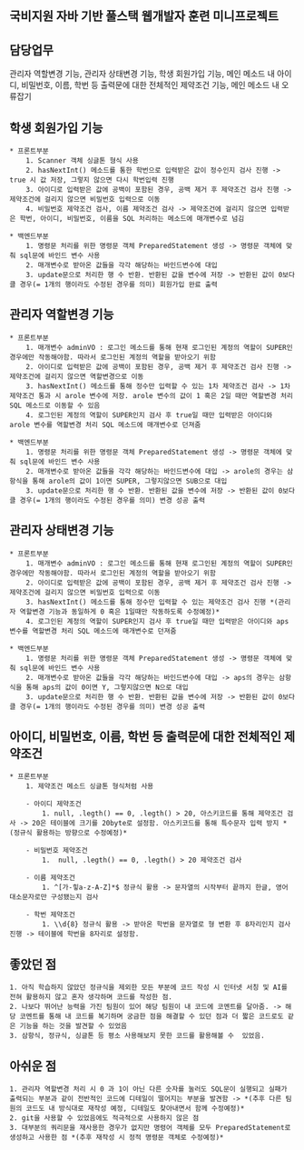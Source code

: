 ## 국비지원 자바 기반 풀스택 웹개발자 훈련 미니프로젝트

## 담당업무
관리자 역할변경 기능, 관리자 상태변경 기능, 학생 회원가입 기능, 메인 메소드 내 아이디, 비밀번호, 이름, 학번 등 출력문에 대한 전체적인 제약조건 기능, 메인 메소드 내 오류잡기


## 학생 회원가입 기능
    * 프론트부분 
        1. Scanner 객체 싱글톤 형식 사용 
        2. hasNextInt() 메소드를 통한 학번으로 입력받은 값이 정수인지 검사 진행 -> true 시 값 저장, 그렇지 않으면 다시 학번입력 진행
        3. 아이디로 입력받은 값에 공백이 포함된 경우, 공백 제거 후 제약조건 검사 진행 -> 제약조건에 걸리지 않으면 비밀번호 입력으로 이동
        4. 비밀번호 제약조건 검사, 이름 제약조건 검사 -> 제약조건에 걸리지 않으면 입력받은 학번, 아이디, 비밀번호, 이름을 SQL 처리하는 메소드에 매개변수로 넘김

    * 백엔드부분
        1. 명령문 처리를 위한 명령문 객체 PreparedStatement 생성 -> 명령문 객체에 맞춰 sql문에 바인드 변수 사용
        2. 매개변수로 받아온 값들을 각각 해당하는 바인드변수에 대입 
        3. update문으로 처리한 행 수 반환. 반환된 값을 변수에 저장 -> 반환된 값이 0보다 클 경우(= 1개의 행이라도 수정된 경우를 의미) 회원가입 완료 출력


## 관리자 역할변경 기능
    * 프론트부분
        1. 매개변수 adminVO : 로그인 메소드를 통해 현재 로그인된 계정의 역할이 SUPER인 경우에만 작동해야함. 따라서 로그인된 계정의 역할을 받아오기 위함
        2. 아이디로 입력받은 값에 공백이 포함된 경우, 공백 제거 후 제약조건 검사 진행 -> 제약조건에 걸리지 않으면 역할변경으로 이동
        3. hasNextInt() 메소드를 통해 정수만 입력할 수 있는 1차 제약조건 검사 -> 1차 제약조건 통과 시 arole 변수에 저장. arole 변수의 값이 1 혹은 2일 때만 역할변경 처리 SQL 메소드로 이동할 수 있음
        4. 로그인된 계정의 역할이 SUPER인지 검사 후 true일 때만 입력받은 아이디와 arole 변수를 역할변경 처리 SQL 메소드에 매개변수로 던져줌 

    * 백엔드부분
        1. 명령문 처리를 위한 명령문 객체 PreparedStatement 생성 -> 명령문 객체에 맞춰 sql문에 바인드 변수 사용
        2. 매개변수로 받아온 값들을 각각 해당하는 바인드변수에 대입 -> arole의 경우는 삼항식을 통해 arole의 값이 1이면 SUPER, 그렇지않으면 SUB으로 대입
        3. update문으로 처리한 행 수 반환. 반환된 값을 변수에 저장 -> 반환된 값이 0보다 클 경우(= 1개의 행이라도 수정된 경우를 의미) 변경 성공 출력


## 관리자 상태변경 기능
    * 프론트부분
        1. 매개변수 adminVO : 로그인 메소드를 통해 현재 로그인된 계정의 역할이 SUPER인 경우에만 작동해야함. 따라서 로그인된 계정의 역할을 받아오기 위함
        2. 아이디로 입력받은 값에 공백이 포함된 경우, 공백 제거 후 제약조건 검사 진행 -> 제약조건에 걸리지 않으면 비밀번호 입력으로 이동
        3. hasNextInt() 메소드를 통해 정수만 입력할 수 있는 제약조건 검사 진행 *(관리자 역할변경 기능과 동일하게 0 혹은 1일때만 작동하도록 수정예정)*
        4. 로그인된 계정의 역할이 SUPER인지 검사 후 true일 때만 입력받은 아이디와 aps 변수를 역할변경 처리 SQL 메소드에 매개변수로 던져줌 

    * 백엔드부분
        1. 명령문 처리를 위한 명령문 객체 PreparedStatement 생성 -> 명령문 객체에 맞춰 sql문에 바인드 변수 사용
        2. 매개변수로 받아온 값들을 각각 해당하는 바인드변수에 대입 -> aps의 경우는 삼항식을 통해 aps의 값이 0이면 Y, 그렇지않으면 N으로 대입
        3. update문으로 처리한 행 수 반환. 반환된 값을 변수에 저장 -> 반환된 값이 0보다 클 경우(= 1개의 행이라도 수정된 경우를 의미) 변경 성공 출력

## 아이디, 비밀번호, 이름, 학번 등 출력문에 대한 전체적인 제약조건
    * 프론트부분
        1. 제약조건 메소드 싱글톤 형식처럼 사용
        
        - 아이디 제약조건
            1. null, .legth() == 0, .legth() > 20, 아스키코드를 통해 제약조건 검사 -> 20은 테이블에 크기를 20byte로 설정함. 아스키코드를 통해 특수문자 입력 방지 *(정규식 활용하는 방향으로 수정예정)*
        
        - 비밀번호 제약조건
            1.  null, .legth() == 0, .legth() > 20 제약조건 검사

        - 이름 제약조건 
            1. ^[가-힣a-z-A-Z]*$ 정규식 활용 -> 문자열의 시작부터 끝까지 한글, 영어 대소문자로만 구성됐는지 검사
        
        - 학번 제약조건
            1. \\d{8} 정규식 활용 -> 받아온 학번을 문자열로 형 변환 후 8자리인지 검사 진행 -> 테이블에 학번을 8자리로 설정함. 




## 좋았던 점 
    1. 아직 학습하지 않았던 정규식을 제외한 모든 부분에 코드 작성 시 인터넷 서칭 및 AI를 전혀 활용하지 않고 혼자 생각하며 코드를 작성한 점.
    2. 나보다 뛰어난 능력을 가진 팀원이 있어 해당 팀원이 내 코드에 코멘트를 달아줌. -> 해당 코멘트를 통해 내 코드를 복기하며 궁금한 점을 해결할 수 있던 점과 더 짧은 코드로도 같은 기능을 하는 것을 발견할 수 있었음
    3. 삼항식, 정규식, 싱글톤 등 평소 사용해보지 못한 코드를 활용해볼 수  있었음.

## 아쉬운 점 
    1. 관리자 역할변경 처리 시 0 과 1이 아닌 다른 숫자를 눌러도 SQL문이 실행되고 실패가 출력되는 부분과 같이 전반적인 코드에 디테일이 떨어지는 부분을 발견함 -> *(추후 다른 팀원의 코드도 내 방식대로 재작성 예정, 디테일도 찾아내면서 함께 수정예정)*
    2. git을 사용할 수 있었음에도 적극적으로 사용하지 않은 점
    3. 대부분의 쿼리문을 재사용한 경우가 없지만 명령어 객체를 모두 PreparedStatement로 생성하고 사용한 점 *(추후 재작성 시 정적 명령문 객체로 수정예정)* 
